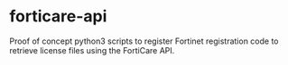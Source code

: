 # forticare-api

Proof of concept python3 scripts to register Fortinet registration code to retrieve license files using the FortiCare API.




